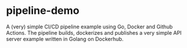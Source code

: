 # pipeline-demo
A (very) simple CI/CD pipeline example using Go, Docker and Github Actions.
The pipeline builds, dockerizes and publishes a very simple API server example written in Golang on Dockerhub.
